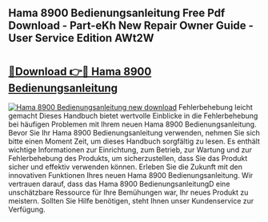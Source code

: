 ## Hama 8900 Bedienungsanleitung Free Pdf Download - Part-eKh New Repair Owner Guide - User Service Edition AWt2W

# <h2><a href="http://df4vrd.blite.top/?on=Hama+8900+Bedienungsanleitung">🔗Download 👉🔴 Hama 8900 Bedienungsanleitung</a></h2>

[![Hama 8900 Bedienungsanleitung new download](https://i.imgur.com/lujVjoI.png)](http://df4vrd.blite.top/?on=Hama+8900+Bedienungsanleitung)
Fehlerbehebung leicht gemacht Dieses Handbuch bietet wertvolle Einblicke in die Fehlerbehebung bei häufigen Problemen mit Ihrem neuen Hama 8900 Bedienungsanleitung. Bevor Sie Ihr Hama 8900 Bedienungsanleitung verwenden, nehmen Sie sich bitte einen Moment Zeit, um dieses Handbuch sorgfältig zu lesen. Es enthält wichtige Informationen zur Einrichtung, zum Betrieb, zur Wartung und zur Fehlerbehebung des Produkts, um sicherzustellen, dass Sie das Produkt sicher und effektiv verwenden können. Erleben Sie die Zukunft mit den innovativen Funktionen Ihres neuen Hama 8900 Bedienungsanleitung. Wir vertrauen darauf, dass das Hama 8900 BedienungsanleitungD eine unschätzbare Ressource für Ihre Bemühungen war, Ihr neues Produkt zu meistern. Sollten Sie Hilfe benötigen, steht Ihnen unser Kundenservice zur Verfügung.

